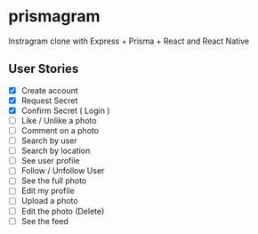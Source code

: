 # prismagram
Instragram clone with Express + Prisma + React and React Native

## User Stories

- [x] Create account
- [x] Request Secret
- [x] Confirm Secret ( Login )
- [ ] Like / Unlike a photo
- [ ] Comment on a photo
- [ ] Search by user
- [ ] Search by location
- [ ] See user profile
- [ ] Follow / Unfollow User
- [ ] See the full photo
- [ ] Edit my profile
- [ ] Upload a photo
- [ ] Edit the photo (Delete)
- [ ] See the feed